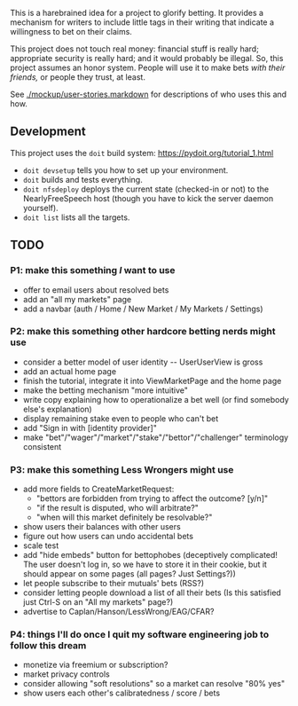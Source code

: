 This is a harebrained idea for a project to glorify betting. It provides a mechanism for writers to include little tags in their writing that indicate a willingness to bet on their claims.

This project does not touch real money: financial stuff is really hard; appropriate security is really hard; and it would probably be illegal. So, this project assumes an honor system. People will use it to make bets _with their friends,_ or people they trust, at least.

See [./mockup/user-stories.markdown](./mockup/user-stories.markdown) for descriptions of who uses this and how.

Development
-----------

This project uses the `doit` build system: https://pydoit.org/tutorial_1.html

- `doit devsetup` tells you how to set up your environment.
- `doit` builds and tests everything.
- `doit nfsdeploy` deploys the current state (checked-in or not) to the NearlyFreeSpeech host (though you have to kick the server daemon yourself).
- `doit list` lists all the targets.


TODO
--------------

### P1: make this something _I_ want to use
- offer to email users about resolved bets
- add an "all my markets" page
- add a navbar (auth / Home / New Market / My Markets / Settings)

### P2: make this something other hardcore betting nerds might use
- consider a better model of user identity -- UserUserView is gross
- add an actual home page
- finish the tutorial, integrate it into ViewMarketPage and the home page
- make the betting mechanism "more intuitive"
- write copy explaining how to operationalize a bet well (or find somebody else's explanation)
- display remaining stake even to people who can't bet
- add "Sign in with [identity provider]"
- make "bet"/"wager"/"market"/"stake"/"bettor"/"challenger" terminology consistent

### P3: make this something Less Wrongers might use
- add more fields to CreateMarketRequest:
    - "bettors are forbidden from trying to affect the outcome? [y/n]"
    - "if the result is disputed, who will arbitrate?"
    - "when will this market definitely be resolvable?"
- show users their balances with other users
- figure out how users can undo accidental bets
- scale test
- add "hide embeds" button for bettophobes (deceptively complicated! The user doesn't log in, so we have to store it in their cookie, but it should appear on some pages (all pages? Just Settings?))
- let people subscribe to their mutuals' bets (RSS?)
- consider letting people download a list of all their bets (Is this satisfied just Ctrl-S on an "All my markets" page?)
- advertise to Caplan/Hanson/LessWrong/EAG/CFAR?

### P4: things I'll do once I quit my software engineering job to follow this dream
- monetize via freemium or subscription?
- market privacy controls
- consider allowing "soft resolutions" so a market can resolve "80% yes"
- show users each other's calibratedness / score / bets
